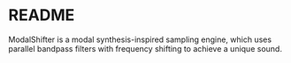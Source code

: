 # README

ModalShifter is a modal synthesis-inspired sampling engine, which uses parallel bandpass filters with frequency shifting to achieve a unique sound.

